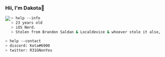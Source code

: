 ### Hii, I'm Dakota👋<br/>

<a href="https://discord.com/users/905272587674853376">
  <img src="https://media.discordapp.net/attachments/1025324464851922945/1026510510323155084/GIFs_5.gif" align="left" />
</a>

````zsh
> help --info
> 23 years old
> iOS Nerd.
> Stolen from Brandon Saldan & Localdevice & whoever stole it also, but with zsh
````

````zsh
> help --contact
> discord: Kota#6900
> twitter: R31GNonYou
````
